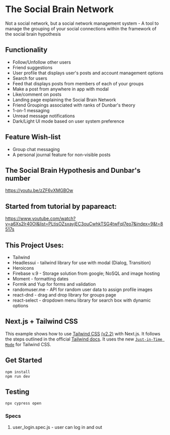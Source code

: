 # The Social Brain Network
Not a social network, but a social network management system
	- A tool to manage the grouping of your social connections within the framework of the social brain hypothesis
## Functionality
- Follow/Unfollow other users
- Friend suggestions
- User profile that displays user's posts and account management options
- Search for users
- Feed that displays posts from members of each of your groups
- Make a post from anywhere in app with modal
- Like/comment on posts
- Landing page explaining the Social Brain Network
- Friend Groupings associated with ranks of Dunbar's theory
- 1-on-1 messaging
- Unread message notifications
- Dark/Light UI mode based on user system preference
## Feature Wish-list
- Group chat messaging
- A personal journal feature for non-visible posts

## The Social Brain Hypothesis and Dunbar's number
https://youtu.be/zZF6vXMGBOw
## Started from tutorial by papareact:
https://www.youtube.com/watch?v=a6Xs2Ir40OI&list=PLtisOZsxayjEC3ouCwhkTSG4twFqI7eo7&index=9&t=8517s

## This Project Uses:
+ Tailwind
+ Headlessui - tailwind library for use with modal (Dialog, Transition)
+ Heroicons
+ Firebase v.9 - Storage solution from google; NoSQL and image hosting
+ Moment - formatting dates
+ Formik and Yup for forms and validation
+ randomuser.me - API for random user data to assign profile images
+ react-dnd - drag and drop library for groups page
+ react-select - dropdown menu library for search box with dynamic options

## Next.js + Tailwind CSS
This example shows how to use [Tailwind CSS](https://tailwindcss.com/) [(v2.2)](https://blog.tailwindcss.com/tailwindcss-2-2) with Next.js. It follows the steps outlined in the official [Tailwind docs](https://tailwindcss.com/docs/guides/nextjs).
It uses the new [`Just-in-Time Mode`](https://tailwindcss.com/docs/just-in-time-mode) for Tailwind CSS.

## Get Started

```
npm install
npm run dev
```

## Testing
```
npx cypress open
```
### Specs
1. user_login.spec.js - user can log in and out